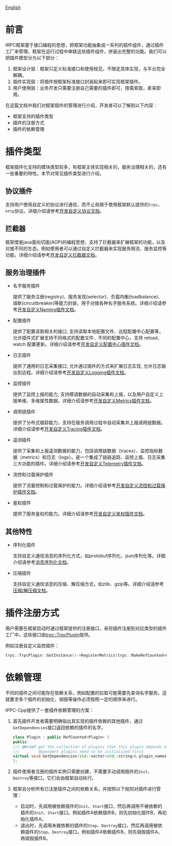[English](../en/plugin_management.md)

# 前言

tRPC框架基于接口编程的思想，把框架功能抽象成一系列的插件组件，通过插件工厂来管理。框架在运行过程中串联这些插件组件，拼装出完整的功能。我们可以把插件模型分为以下部分：
1. 框架设计层：框架只定义标准接口和使用规范，不限定具体实现，与平台完全解耦。
2. 插件实现层：将插件按框架标准接口封装起来即可实现框架插件。
3. 用户使用层：业务开发只需要注册自己需要的插件即可，按需索取，拿来即用。

在这篇文档中我们对框架插件的管理进行介绍，开发者可以了解到以下内容：
* 框架支持的插件类型
* 插件的注册方式
* 插件的依赖管理

# 插件类型

框架插件化支持的模块类型较多，有框架主体实现相关的，服务治理相关的，还有一些重要的特性。本节对常见插件类型进行介绍。

## 协议插件

支持用户使用自定义的协议进行通信，而不止局限于使用框架默认提供的`trpc`、`http`协议。详细介绍请参考[开发自定义协议文档](./custom_protocol.md)。

## 拦截器

框架借鉴java面向切面(AOP)的编程思想，支持了拦截器来扩展框架的功能，以及对接不同的生态。例如使用者可以通过自定义拦截器来实现服务限流、服务监控等功能。详细介绍请参考[开发自定义拦截器文档](./filter.md)。

## 服务治理插件

* 名字服务插件
  
    提供了服务注册(registry)、服务发现(selector)、负载均衡(loadbalance)、熔断(circuitbreaker)等能力封装，用于对接各种名字服务系统。详细介绍请参考[开发自定义Naming插件文档]()。

* 配置插件

    提供了配置读取相关的接口, 支持读取本地配置文件、远程配置中心配置等，允许插件式扩展支持不同格式的配置文件、不同的配置中心，支持 reload、watch 配置更新。详细介绍请参考[开发自定义配置中心插件文档]()。

* 日志插件

    提供了通用的日志采集接口, 允许通过插件的方式来扩展日志实现, 允许日志输出到远程。详细介绍请参考[开发自定义Logging插件文档]()。

* 监控插件

    提供了监控上报的能力, 支持模调数据的自动采集和上报，以及用户自定义上报单维、多维属性数据。详细介绍请参考[开发自定义Metrics插件文档](./custom_metrics.md)。

* 调用链插件

    提供了分布式跟踪能力，支持在服务调用过程中自动采集并上报调用链数据。详细介绍请参考[开发自定义Tracing插件文档](./custom_tracing.md)。

* 遥测插件

    提供了采集和上报遥测数据的能力，包括调用链数据（traces）、监控指标数据（metrics）和日志（logs）。是一个集成了链路追踪、监控上报、日志采集三大功能的插件。详细介绍请参考[开发自定义Telemetry插件文档](./custom_telemetry.md)。

* 流控和过载保护插件

    提供了流量控制和过载保护的能力。详细介绍请参考[开发自定义流控和过载保护插件文档]()。

* 鉴权插件

    提供了服务鉴权的能力。详细介绍请参考[开发自定义鉴权插件文档]()。

## 其他特性

* 序列化插件

    支持自定义通信消息的序列化方式，如protobuf序列化、json序列化等。详细介绍请参考[消息序列化文档](./serialization.md)。

* 压缩插件

    支持自定义通信消息的压缩、解压缩方式，如zlib、gzip等。详细介绍请参考[压缩/解压缩文档](./compression.md)。

# 插件注册方式

用户需要在框架启动时通过框架提供的注册接口，来将插件注册到对应类型的插件工厂中。这些接口由[trpc::TrpcPlugin](../../trpc/common/trpc_plugin.h)提供。

例如注册自定义监控插件：
```cpp
trpc::TrpcPlugin::GetInstance()->RegisterMetrics(trpc::MakeRefCounted<CustomMetrics>());
```

# 依赖管理

不同的插件之间可能存在依赖关系，例如配置的拉取可能需要先查询名字服务。这就要求多个插件的初始化、销毁等操作必须按照一定的顺序来进行。

tPPC-Cpp提供了一套插件依赖管理的方案：

1. 首先插件开发者需要明确指出其实现的插件依赖的其他插件，通过`GetDependencies`接口返回依赖的插件的名字。
    ```cpp
    class Plugin : public RefCounted<Plugin> {
    public:
    /// @brief get the collection of plugins that this plugin depends on
    ///        dependent plugins need to be initialized first
    virtual void GetDependencies(std::vector<std::string>& plugin_names) const {}
    };
    ```

2. 插件使用者注册的插件实例只需要创建，不需要手动调用插件的`Init`、`Destroy`等接口，它们会由框架自动执行。

3. 框架会分析所有已注册插件之间的依赖关系，并按照以下规则对插件进行管理：

    * 启动时，先调用被依赖插件的`Init`、`Start`接口，然后再调用不被依赖的插件的`Init`、`Start`接口。例如插件A依赖插件B，则先初始化插件B，再初始化插件A。
    * 退出时，先调用未被依赖的插件的`Stop`、`Destroy`接口，然后再调用被依赖插件的`Stop`、`Destroy`接口。例如插件A依赖插件B，则先销毁插件A，再销毁插件B。
